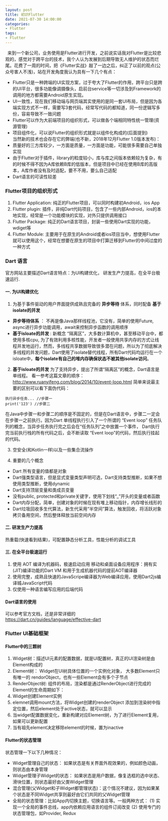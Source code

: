 ```yaml
---
layout: post
title: 初识Flutter
date: 2021-07-30 14:00:00
categories: 
- Flutter
tags:
- Flutter
--- 
```


&ensp;来到一个新公司，业务使用是Flutter进行开发，之前说实话我对Flutter是比较悲观的，感觉对于跨平台的技术，我个人认为发展到后期导致无人维护的状态而烂尾。花费了一周的时间，把《Flutter实战》敲了一边之后，纠正了以前的观点(公众号害人不浅)，站在开发角度我认为具有一下几个有点：
   * Flutter只是一种跨端的UI实现方案，过于夸大了Flutter的作用，跨平台只是跨的UI平台，很多功能像调摄像头，启前台service等一切涉及到Framework的调用的地方都需要Android原生实现。
   * UI一致性，现在我们移动端与网页端其实使用的是同一套UI布局，但是因为各端实现方式不一样，需要写3套代码，经常写代码的都知道，同一份逻辑写多份，容易导致不一致问题
   * Flutter可以作为大前端项目的组织形式，可以做各个端相同特性统一管理(资源管理)
   * 项目组件化，可以说Flutter的组织形式就是以组件化构成的(后面提到)  
当然新的技术也会存在它的弊端(也不新，2018年12月Flutter 1.0版本发布)：
   * 质量好的三方库较少，一方面是质量，一方面是功能，可能很多需要自己单独实现
   * 由于Flutter对于插件，library的粒度较小，库与库之间版本依赖较为复杂，有的时候不得不因为A库依赖B库的低版本，但是项目中已经在使用B库的高版本，A库作者没有及时适配，要不不用，要么自己适配
   * Dart语言的可读性较差

### Flutter项目的组织形式
1. Flutter Application: 纯正的Flutter项目，可以同时构建初Android，ios App
2. Flutter plugin: 插件，非纯Dart代码项目，包含了一些内部Android，ios的本地实现，经常是一个功能模块的实现，对外只提供调用接口
3. Flutter Package: 纯正的Dart语言项目，封装一些使用Dart实现的功能，wdiget等
4. Flutter Module: 主要用于在原生的Android或者ios项目当中，想使用Flutter就可以使用这个，经常在想要在原生的项目中打算迁移到Flutter的中间过度的一种方式

### Dart 语言
官方网站主要描述Dart语言特点：为UI构建优化， 研发生产力提高，在全平台极速运行.
#### 一. 为UI构建优化
1. 为基于事件驱动的用户界面提供成熟且完备的 **异步等待** 体系，同时配备 **基于isolate的并发**
* **异步等待体系** ： 不再是像Java那样线程池，它没有，简单的使用Future, async进行异步功能调用，await来控制异步函数的调用顺序
* **基于isloate的并发** : 新概念 “隔离区”，大多数计算机中，甚至移动平台中，都使用多核cpu, 为了有效利用多核性能，开发者一般使用共享内存的方式让线程并发地运行，然而，多线程共享数据导致很多潜在问题，所以为了彻底解决多线程的并发问题，Dart使用了isolate替代线程，所有Dart代码均运行在一个isloate中，**每个isolate有自己的堆内存确保状态不被其他isolate访问**。

2. **基于isloate的并发**
为了支持异步，提出了所谓“隔离区”的概念，Dart语言是单线程。
看一参考这篇文章的顺序： http://www.ruanyifeng.com/blog/2014/10/event-loop.html
简单来说最主要的区别可以看下面伪代码：  

```
执行异步任务... //步骤一
print('123') //步骤二
```  

在Java中步骤一和步骤二的顺序是不固定的，但是在Dart语言中，步骤二一定会在步骤一之前执行。因为Dart 单线程执行引入了一个所谓的 “Event loop” 任务队列的概念，当异步任务执行完之后会在“任务队列”之中放置一个事件， Dart执行完当前执行栈的所有代码之后，会不断读取 “Event loop”的代码，然后执行挂起的代码。
 
3. 空安全(和Kotlin一样)以及一些集合流操作

4. 重要的几个概念
* Dart 所有变量的值都是对象
* Dart强类型语言，但是显式变量类型声明可选，Dart支持类型推断，如果不想使用类型推断，使用dynamic
* Dart支持顶层变量和类成员变量
* 没有public, protected和private关键字，使用下划线“_”开头的变量或者函数
* Dart内存分配，简单，创建对象的时候在现有堆上移动指针，内存增长线形的
* Dart垃圾回收多生代算法，新生代采用“半空间”算法，触发回收，将活跃对象拷贝备用空间，然后整体释放当前空间内存


#### 二. 研发生产力提高
热重载(快速看到结果)，可配置静态分析工具，性能分析的调试工具 

#### 三. 在全平台极速运行
1. 使用 AOT 编译为机器码，极速启动应用
移动和桌面设备应用程序：拥有实(JIT)编译功能的Dart VM 和用于生成机器代码的提前AOT编译器
2. 使用完整，成熟且快速的JavaScripe编译器为Web编译应用，使用Dart2js编译城JavaScript代码
3. 仅使用一种语言编写应用的后端代码

#### Dart语言的使用
可以参考官方文档，还是非常详细的
https://dart.cn/guides/language/effective-dart

### Flutter UI基础框架
#### Flutter中的三颗树
1. Widget树：描述UI元素的配置数据，就是UI配置树，真正的UI渲染树是由Element构成的
2. Element树： Widget在UI树具体位置的一个实例化对象， 大多数Element只有唯一的 rendorObject，也有一些Element会有多个子节点
3. RenderObject树: 组件的布局，渲染都是通过RenderObject进行完成的
Element的生命周期如下：
1. Widget创建Element实例
2. elemnet调用mount方法，将Widget创建的renderObject 添加到渲染树中指定位置，然后element处于active状态，就可以显示
3. 当widget配置数据变化，重新构建对应Element树，为了进行Element复用，如果可以更新配置
4. 当有祖先element决定移除element的时候，置为inactive
#### Flutter的状态管理
状态管理一下以下几种情况：  
* Widget管理自己的状态： 如果状态是有关界面外观效果的，例如颜色动画，则状态由本身管理
* Widget管理子Widget的状态： 如果状态是用户数据，像复选框的选中状态、滑块位置，则状态最好由父类Widget管理
* 混合管理(父Widget和子Widget都管理状态)：这个情况不建议，因为如果某个状态是不同Widget共享则最好由它们共同的父Widget管理
* 全局的状态管理：比如App内切换主题，切换语言等。一般两种方式： (1) 实现一个全局的事件总线，app内依赖应用语言的组件订阅改变  (2) 使用专门的状态管理包，如Provider, Redux













